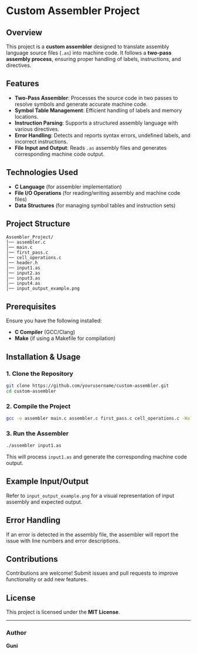 # Custom Assembler Project

## Overview
This project is a **custom assembler** designed to translate assembly language source files (`.as`) into machine code. It follows a **two-pass assembly process**, ensuring proper handling of labels, instructions, and directives.

## Features
- **Two-Pass Assembler**: Processes the source code in two passes to resolve symbols and generate accurate machine code.
- **Symbol Table Management**: Efficient handling of labels and memory locations.
- **Instruction Parsing**: Supports a structured assembly language with various directives.
- **Error Handling**: Detects and reports syntax errors, undefined labels, and incorrect instructions.
- **File Input and Output**: Reads `.as` assembly files and generates corresponding machine code output.

## Technologies Used
- **C Language** (for assembler implementation)
- **File I/O Operations** (for reading/writing assembly and machine code files)
- **Data Structures** (for managing symbol tables and instruction sets)

## Project Structure
```
Assembler_Project/
│── assembler.c
│── main.c
│── first_pass.c
│── cell_operations.c
│── header.h
│── input1.as
│── input2.as
│── input3.as
│── input4.as
│── input_output_example.png
```

## Prerequisites
Ensure you have the following installed:
- **C Compiler** (GCC/Clang)
- **Make** (if using a Makefile for compilation)

## Installation & Usage
### 1. Clone the Repository
```sh
git clone https://github.com/yourusername/custom-assembler.git
cd custom-assembler
```

### 2. Compile the Project
```sh
gcc -o assembler main.c assembler.c first_pass.c cell_operations.c -Wall
```

### 3. Run the Assembler
```sh
./assembler input1.as
```
This will process `input1.as` and generate the corresponding machine code output.

## Example Input/Output
Refer to `input_output_example.png` for a visual representation of input assembly and expected output.

## Error Handling
If an error is detected in the assembly file, the assembler will report the issue with line numbers and error descriptions.

## Contributions
Contributions are welcome! Submit issues and pull requests to improve functionality or add new features.

## License
This project is licensed under the **MIT License**.

---
### Author
**Guni**  
